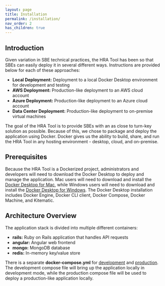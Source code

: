 ```yaml
---
layout: page
title: Installation
permalink: /installation/
nav_order: 2
has_children: true
---
```


## Introduction
Given variation in SBE technical practices, the HRA Tool has been so that SBEs can easily deploy it in several different ways.  Instructions are provided below for each of these approaches:
- **Local Deployment:**  Deployment to a local Docker Desktop environment for development and testing
-	**AWS Deployment:**  Production-like deployment to an AWS cloud account
-	**Azure Deployment:**  Production-like deployment to an Azure cloud account
- **Data Center Deployment:**  Production-like deployment to on-premise virtual machines

The goal of the HRA Tool is to provide SBEs with an as close to turn-key solution as possible.  Because of this, we chose to package and deploy the application using Docker.  Docker gives us the ability to build, share, and run the HRA Tool in any hosting environment - desktop, cloud, and on-premise.     

## Prerequisites
Because the HRA Tool is a Dockerized project, administrators and developers will need to download the Docker Desktop to deploy and manage the application.  Mac users will need to download and install the [Docker Desktop for Mac](https://docs.docker.com/docker-for-mac/install/), while Windows users will need to download and install the [Docker Desktop for Windows](https://docs.docker.com/docker-for-windows/install/).  The Docker Desktop installation includes Docker Engine, Docker CLI client, Docker Compose, Docker Machine, and Kitematic.


## Architecture Overview
The application stack is divided into multiple different containers:

- **rails:** Ruby on Rails application that handles API requests 
- **angular:** Angular web frontend
- **mongo:** MongoDB database
- **redis:** In-memory key/value store 


There is a separate **docker-compose.yml** for [development](docker-compose.yml) and [production](docker-compose.prod.yml).  The development compose file will bring up the application locally in development mode, while the production compose file will be used to deploy a production-like application locally.
